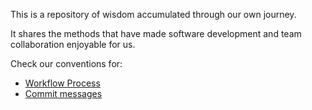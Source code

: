 This is a repository of wisdom accumulated through our own journey.

It shares the methods that have made software development and team collaboration enjoyable for us.

Check our conventions for:

- [Workflow Process](Workflow%20Process.md)
- [Commit messages](Commit%20Messages.md)
